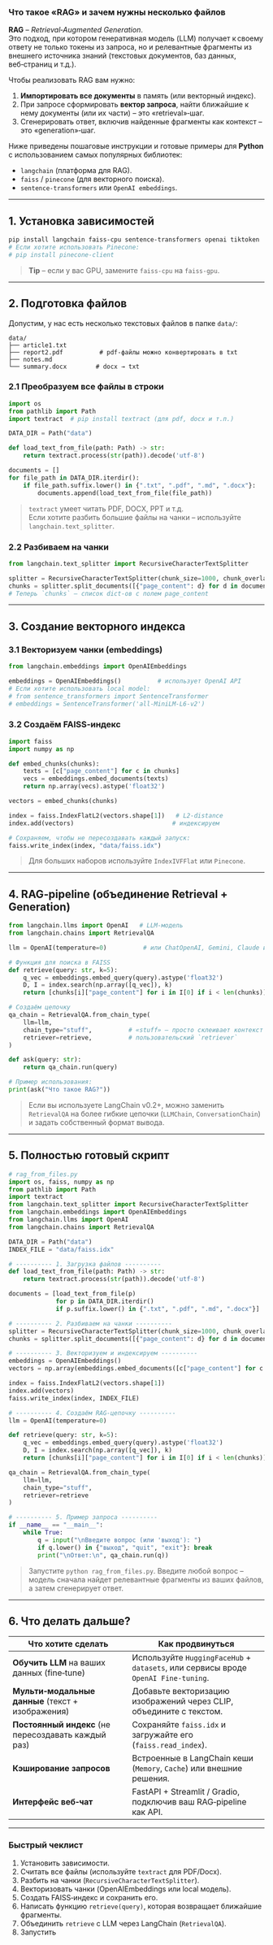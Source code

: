 ### Что такое «RAG» и зачем нужны несколько файлов

**RAG** – *Retrieval‑Augmented Generation*.  
Это подход, при котором генеративная модель (LLM) получает к своему ответу не только токены из запроса, но и релевантные фрагменты из внешнего источника знаний (текстовых документов, баз данных, веб‑страниц и т.д.).  

Чтобы реализовать RAG вам нужно:

1. **Импортировать все документы** в память (или векторный индекс).  
2. При запросе сформировать **вектор запроса**, найти ближайшие к нему документы (или их части) – это «retrieval»‑шаг.  
3. Сгенерировать ответ, включив найденные фрагменты как контекст – это «generation»‑шаг.

Ниже приведены пошаговые инструкции и готовые примеры для **Python** с использованием самых популярных библиотек:

- `langchain` (платформа для RAG).  
- `faiss` / `pinecone` (для векторного поиска).  
- `sentence-transformers` или `OpenAI embeddings`.

---

## 1. Установка зависимостей

```bash
pip install langchain faiss-cpu sentence-transformers openai tiktoken
# Если хотите использовать Pinecone:
# pip install pinecone-client
```

> **Tip** – если у вас GPU, замените `faiss-cpu` на `faiss-gpu`.

---

## 2. Подготовка файлов

Допустим, у нас есть несколько текстовых файлов в папке `data/`:

```
data/
├── article1.txt
├── report2.pdf          # pdf‑файлы можно конвертировать в txt
├── notes.md
└── summary.docx        # docx → txt
```

### 2.1 Преобразуем все файлы в строки

```python
import os
from pathlib import Path
import textract  # pip install textract (для pdf, docx и т.п.)

DATA_DIR = Path("data")

def load_text_from_file(path: Path) -> str:
    return textract.process(str(path)).decode('utf-8')

documents = []
for file_path in DATA_DIR.iterdir():
    if file_path.suffix.lower() in {".txt", ".pdf", ".md", ".docx"}:
        documents.append(load_text_from_file(file_path))
```

> `textract` умеет читать PDF, DOCX, PPT и т.д.  
> Если хотите разбить большие файлы на чанки – используйте `langchain.text_splitter`.

### 2.2 Разбиваем на чанки

```python
from langchain.text_splitter import RecursiveCharacterTextSplitter

splitter = RecursiveCharacterTextSplitter(chunk_size=1000, chunk_overlap=200)
chunks = splitter.split_documents([{"page_content": d} for d in documents])
# Теперь `chunks` – список dict‑ов с полем page_content
```

---

## 3. Создание векторного индекса

### 3.1 Векторизуем чанки (embeddings)

```python
from langchain.embeddings import OpenAIEmbeddings

embeddings = OpenAIEmbeddings()          # использует OpenAI API
# Если хотите использовать local model:
# from sentence_transformers import SentenceTransformer
# embeddings = SentenceTransformer('all-MiniLM-L6-v2')
```

### 3.2 Создаём FAISS‑индекс

```python
import faiss
import numpy as np

def embed_chunks(chunks):
    texts = [c["page_content"] for c in chunks]
    vecs = embeddings.embed_documents(texts)
    return np.array(vecs).astype('float32')

vectors = embed_chunks(chunks)

index = faiss.IndexFlatL2(vectors.shape[1])   # L2‑distance
index.add(vectors)                           # индексируем

# Сохраняем, чтобы не пересоздавать каждый запуск:
faiss.write_index(index, "data/faiss.idx")
```

> Для больших наборов используйте `IndexIVFFlat` или `Pinecone`.

---

## 4. RAG‑pipeline (объединение Retrieval + Generation)

```python
from langchain.llms import OpenAI   # LLM‑модель
from langchain.chains import RetrievalQA

llm = OpenAI(temperature=0)          # или ChatOpenAI, Gemini, Claude и т.д.

# Функция для поиска в FAISS
def retrieve(query: str, k=5):
    q_vec = embeddings.embed_query(query).astype('float32')
    D, I = index.search(np.array([q_vec]), k)
    return [chunks[i]["page_content"] for i in I[0] if i < len(chunks)]

# Создаём цепочку
qa_chain = RetrievalQA.from_chain_type(
    llm=llm,
    chain_type="stuff",          # «stuff» – просто склеивает контекст и передаёт в LLM
    retriever=retrieve,          # пользовательский `retriever`
)

def ask(query: str):
    return qa_chain.run(query)

# Пример использования:
print(ask("Что такое RAG?"))
```

> Если вы используете LangChain v0.2+, можно заменить `RetrievalQA` на более гибкие цепочки (`LLMChain`, `ConversationChain`) и задать собственный формат вывода.

---

## 5. Полностью готовый скрипт

```python
# rag_from_files.py
import os, faiss, numpy as np
from pathlib import Path
import textract
from langchain.text_splitter import RecursiveCharacterTextSplitter
from langchain.embeddings import OpenAIEmbeddings
from langchain.llms import OpenAI
from langchain.chains import RetrievalQA

DATA_DIR = Path("data")
INDEX_FILE = "data/faiss.idx"

# ---------- 1. Загрузка файлов ----------
def load_text_from_file(path: Path) -> str:
    return textract.process(str(path)).decode('utf-8')

documents = [load_text_from_file(p)
             for p in DATA_DIR.iterdir()
             if p.suffix.lower() in {".txt", ".pdf", ".md", ".docx"}]

# ---------- 2. Разбиваем на чанки ----------
splitter = RecursiveCharacterTextSplitter(chunk_size=1000, chunk_overlap=200)
chunks = splitter.split_documents([{"page_content": d} for d in documents])

# ---------- 3. Векторизуем и индексируем ----------
embeddings = OpenAIEmbeddings()
vectors = np.array(embeddings.embed_documents([c["page_content"] for c in chunks])).astype('float32')

index = faiss.IndexFlatL2(vectors.shape[1])
index.add(vectors)
faiss.write_index(index, INDEX_FILE)

# ---------- 4. Создаём RAG‑цепочку ----------
llm = OpenAI(temperature=0)

def retrieve(query: str, k=5):
    q_vec = embeddings.embed_query(query).astype('float32')
    D, I = index.search(np.array([q_vec]), k)
    return [chunks[i]["page_content"] for i in I[0] if i < len(chunks)]

qa_chain = RetrievalQA.from_chain_type(
    llm=llm,
    chain_type="stuff",
    retriever=retrieve
)

# ---------- 5. Пример запроса ----------
if __name__ == "__main__":
    while True:
        q = input("\nВведите вопрос (или 'выход'): ")
        if q.lower() in {"выход", "quit", "exit"}: break
        print("\nОтвет:\n", qa_chain.run(q))
```

> Запустите `python rag_from_files.py`. Введите любой вопрос – модель сначала найдет релевантные фрагменты из ваших файлов, а затем сгенерирует ответ.

---

## 6. Что делать дальше?

| Что хотите сделать | Как продвинуться |
|--------------------|-----------------|
| **Обучить LLM** на ваших данных (fine‑tune) | Используйте `HuggingFaceHub` + `datasets`, или сервисы вроде `OpenAI Fine-tuning`. |
| **Мульти‑модальные данные** (текст + изображения) | Добавьте векторизацию изображений через CLIP, объедините с текстом. |
| **Постоянный индекс** (не пересоздавать каждый раз) | Сохраняйте `faiss.idx` и загружайте его (`faiss.read_index`). |
| **Кэширование запросов** | Встроенные в LangChain кеши (`Memory`, `Cache`) или внешние решения. |
| **Интерфейс веб‑чат** | FastAPI + Streamlit / Gradio, подключив ваш RAG‑pipeline как API. |

---

### Быстрый чеклист

1. Установить зависимости.  
2. Считать все файлы (используйте `textract` для PDF/Docx).  
3. Разбить на чанки (`RecursiveCharacterTextSplitter`).  
4. Векторизовать чанки (OpenAIEmbeddings или local модель).  
5. Создать FAISS‑индекс и сохранить его.  
6. Написать функцию `retrieve(query)`, которая возвращает ближайшие фрагменты.  
7. Объединить `retrieve` с LLM через LangChain (`RetrievalQA`).  
8. Запустить